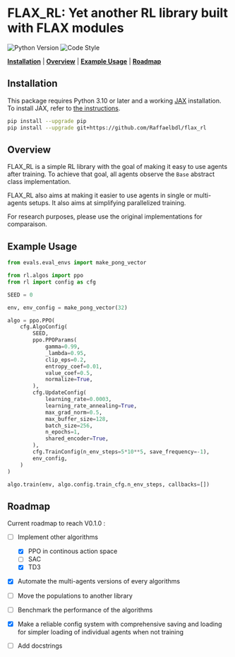 # FLAX_RL: Yet another RL library built with FLAX modules

![Python Version](https://img.shields.io/badge/Python->=3.10-blue)
![Code Style](https://img.shields.io/badge/Code_Style-black-black)

[**Installation**](#installation) 
|  [**Overview**](#overview) 
| [**Example Usage**](#example-usage)
| [**Roadmap**](#roadmap)

## Installation
This package requires Python 3.10 or later and a working [JAX](https://github.com/google/jax) installation.
To install JAX, refer to [the instructions](https://github.com/google/jax#installation).

```bash
pip install --upgrade pip
pip install --upgrade git+https://github.com/Raffaelbdl/flax_rl
```

## Overview
FLAX_RL is a simple RL library with the goal of making it easy to use agents after training. To achieve that goal, all agents observe the `Base` abstract class implementation.

FLAX_RL also aims at making it easier to use agents in single or multi-agents setups. It also aims at simplifying parallelized training. 

For research purposes, please use the original implementations for comparaison. 


## Example Usage
```python
from evals.eval_envs import make_pong_vector

from rl.algos import ppo
from rl import config as cfg

SEED = 0

env, env_config = make_pong_vector(32)

algo = ppo.PPO(
    cfg.AlgoConfig(
        SEED,
        ppo.PPOParams(
            gamma=0.99,
            _lambda=0.95,
            clip_eps=0.2,
            entropy_coef=0.01,
            value_coef=0.5,
            normalize=True,
        ),
        cfg.UpdateConfig(
            learning_rate=0.0003,
            learning_rate_annealing=True,
            max_grad_norm=0.5,
            max_buffer_size=128,
            batch_size=256,
            n_epochs=1,
            shared_encoder=True,
        ),
        cfg.TrainConfig(n_env_steps=5*10**5, save_frequency=-1),
        env_config,
    )
)

algo.train(env, algo.config.train_cfg.n_env_steps, callbacks=[])
```

## Roadmap
Current roadmap to reach V0.1.0 :
- [ ] Implement other algorithms
    - [x] PPO in continous action space
    - [ ] SAC
    - [x] TD3
- [x] Automate the multi-agents versions of every algorithms
- [ ] Move the populations to another library
- [ ] Benchmark the performance of the algorithms
- [x] Make a reliable config system with comprehensive saving and loading for simpler loading of individual agents when not training
- [ ] Add docstrings

